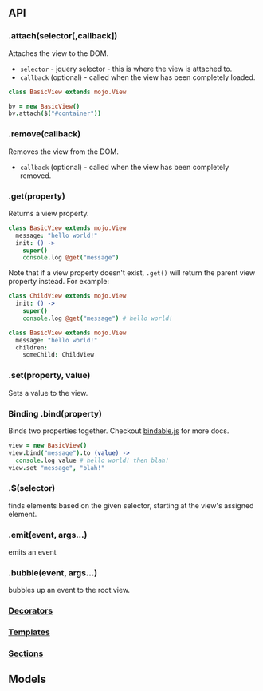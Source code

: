 
## API

### .attach(selector[,callback])

Attaches the view to the DOM.

- `selector` - jquery selector - this is where the view is attached to.
- `callback` (optional) - called when the view has been completely loaded.

```coffeescript
class BasicView extends mojo.View

bv = new BasicView()
bv.attach($("#container"))
```

### .remove(callback)

Removes the view from the DOM.

- `callback` (optional) - called when the view has been completely removed.


### .get(property)

Returns a view property. 

```coffeescript
class BasicView extends mojo.View
  message: "hello world!"
  init: () ->
    super()
    console.log @get("message")
```

Note that if a view property doesn't exist, `.get()` will return the parent view property instead. For example:

```coffeescript
class ChildView extends mojo.View
  init: () ->
    super()
    console.log @get("message") # hello world!

class BasicView extends mojo.View
  message: "hello world!"
  children: 
    someChild: ChildView
```

### .set(property, value)

Sets a value to the view.

### Binding .bind(property) 

Binds two properties together. Checkout [bindable.js](https://github.com/classdojo/bindable.js) for more docs.

```coffeescript
view = new BasicView()
view.bind("message").to (value) ->
  console.log value # hello world! then blah!
view.set "message", "blah!"
```


### .$(selector)

finds elements based on the given selector, starting at the view's assigned element.

### .emit(event, args...)

emits an event

### .bubble(event, args...)

bubbles up an event to the root view.


### [Decorators](./decorators)

### [Templates](./templates)

### [Sections](./sections)


## Models